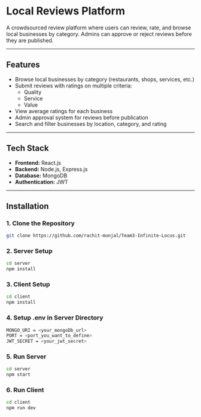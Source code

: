 # Local Reviews Platform
A crowdsourced review platform where users can review, rate, and browse local businesses by category. Admins can approve or reject reviews before they are published.

---

## Features
- Browse local businesses by category (restaurants, shops, services, etc.)
- Submit reviews with ratings on multiple criteria:
  - Quality
  - Service
  - Value
- View average ratings for each business
- Admin approval system for reviews before publication
- Search and filter businesses by location, category, and rating

---

## Tech Stack
- **Frontend:** React.js
- **Backend:** Node.js, Express.js
- **Database:** MongoDB
- **Authentication:** JWT

---

## Installation

### 1. Clone the Repository
```bash
git clone https://github.com/rachit-munjal/Team3-Infinite-Locus.git
```
### 2. Server Setup
```bash
cd server
npm install
```
### 3. Client Setup
```bash
cd client
npm install
``` 
### 4. Setup .env in Server Directory
``` bash
MONGO_URI = <your_mongoDb_url>
PORT = <port_you_want_to_define>
JWT_SECRET = <your_jwt_secret>
```
### 5. Run Server
``` bash
cd server
npm start
```
### 6. Run Client
``` bash
cd client
npm run dev
```
